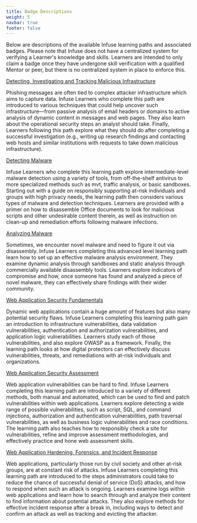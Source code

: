 ```yaml
---
title: Badge Descriptions
weight: 5
navbar: true
footer: false
---
```

Below are descriptions of the available Infuse learning paths and associated badges. Please note that Infuse does not have a centralized system for verifying a Learner's knowledge and skills. Learners are intended to only claim a badge once they have undergone skill verification with a qualified Mentor or peer, but there is no centralized system in place to enforce this.[](/en/learning-path/1/)

[Detecting, Investigating and Tracking Malicious Infrastructure](/en/learning-path/1/)

Phishing messages are often tied to complex attacker infrastructure which aims to capture data. Infuse Learners who complete this path are introduced to various techniques that could help uncover such infrastructure—from passive analysis of email headers or domains to active analysis of dynamic content in messages and web pages. They also learn about the operational security steps an analyst should take. Finally, Learners following this path explore what they should do after completing a successful investigation (e.g., writing up research findings and contacting web hosts and similar institutions with requests to take down malicious infrastructure).

[Detecting Malware](/en/learning-path/2/)

Infuse Learners who complete this learning path explore intermediate-level malware detection using a variety of tools, from off-the-shelf antivirus to more specialized methods such as mvt, traffic analysis, or basic sandboxes. Starting out with a guide on responsibly supporting at-risk individuals and groups with high privacy needs, the learning path then considers various types of malware and detection techniques. Learners are provided with a primer on how to disassemble Office documents to look for malicious scripts and other undesirable content therein, as well as instruction on clean-up and remediation efforts following malware infections.

[Analyzing Malware](/en/learning-path/3/)

Sometimes, we encounter novel malware and need to figure it out via disassembly. Infuse Learners completing this advanced level learning path learn how to set up an effective malware analysis environment. They examine dynamic analysis through sandboxes and static analysis through commercially available disassembly tools. Learners explore indicators of compromise and how, once someone has found and analyzed a piece of novel malware, they can effectively share findings with their wider community.

[Web Application Security Fundamentals](/en/learning-path/4/)

Dynamic web applications contain a huge amount of features but also many potential security flaws. Infuse Learners completing this learning path gain an introduction to infrastructure vulnerabilities, data validation vulnerabilities, authentication and authorization vulnerabilities, and application logic vulnerabilities. Learners study each of those vulnerabilities, and also explore OWASP as a framework. Finally, the learning path looks at how digital protectors can effectively discuss vulnerabilities, threats, and remediations with at-risk individuals and organizations.

[Web Application Security Assessment](/en/learning-path/5/)

Web application vulnerabilities can be hard to find. Infuse Learners completing this learning path are introduced to a variety of different methods, both manual and automated, which can be used to find and patch vulnerabilities within web applications. Learners explore detecting a wide range of possible vulnerabilities, such as script, SQL, and command injections, authorization and authentication vulnerabilities, path traversal vulnerabilities, as well as business logic vulnerabilities and race conditions. The learning path also teaches how to responsibly check a site for vulnerabilities, refine and improve assessment methodologies, and effectively practice and hone web assessment skills.

[Web Application Hardening, Forensics, and Incident Response](/en/learning-path/6/)

Web applications, particularly those run by civil society and other at-risk groups, are at constant risk of attacks. Infuse Learners completing this learning path are introduced to the steps administrators could take to reduce the chance of successful denial of service (DoS) attacks, and how to respond when such an attack is ongoing. Learners examine logs within web applications and learn how to search through and analyze their content to find information about potential attacks. They also explore methods for effective incident response after a break in, including ways to detect and confirm an attack as well as tracking and evicting the attacker.
